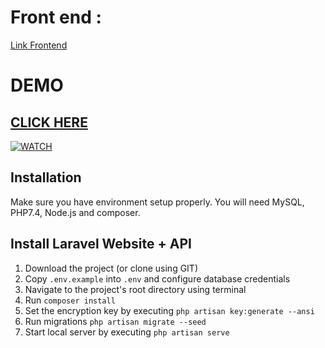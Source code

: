 # Front end : 
<a href = "https://github.com/rizkinugrohho/nuxt-ecommerce" target="_blank"> Link Frontend </a>

# DEMO
## <a href = "http://kelompok3spk.vercel.app/" target="_blank"> CLICK HERE </a>

[![WATCH](https://img.youtube.com/vi/N2I7d__Z1DM/0.jpg)](http://kelompok3spk.vercel.app/)

## Installation
Make sure you have environment setup properly. You will need MySQL, PHP7.4, Node.js and composer.

## Install Laravel Website + API
1. Download the project (or clone using GIT)
2. Copy `.env.example` into `.env` and configure database credentials
3. Navigate to the project's root directory using terminal
4. Run `composer install`
5. Set the encryption key by executing `php artisan key:generate --ansi`
6. Run migrations `php artisan migrate --seed`
7. Start local server by executing `php artisan serve`
